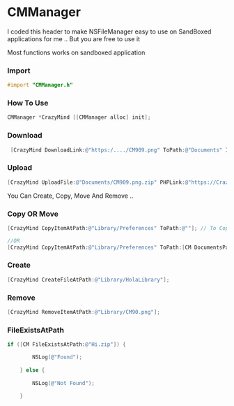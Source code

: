# CMManager

I coded this header to make NSFileManager easy to use on SandBoxed applications for me .. But you are free to use it 

Most functions works on sandboxed application 


### Import 

```objective-c
#import "CMManager.h"
```


### How To Use

```objective-c
CMManager *CrazyMind [[CMManager alloc] init];
```

### Download

```objective-c
 [CrazyMind DownloadLink:@"https:/..../CM909.png" ToPath:@"Documents" IsSandBoxed:YES];
```



### Upload 

```objective-c
[CrazyMind UploadFile:@"Documents/CM909.png.zip" PHPLink:@"https://Crazy/PP.php" PHPNameValue:@"upload" IsSandBoxed:YES];
```



You Can Create, Copy, Move And Remove ..

### Copy OR Move

```objective-c
[CrazyMind CopyItemAtPath:@"Library/Preferences" ToPath:@""]; // To Copy "Preferences" To HomeDirectory

//OR
[CrazyMind CopyItemAtPath:@"Library/Preferences" ToPath:[CM DocumentsPath:YES FullDocumentsPath:YES]]; To Copy "Preferences" To DocumentsDirectory
```



### Create

```objective-c
[CrazyMind CreateFileAtPath:@"Library/HolaLibrary"];
```



### Remove

```objective-c
[CrazyMind RemoveItemAtPath:@"Library/CM90.png"];
```



### FileExistsAtPath

```objective-c
if ([CM FileExistsAtPath:@"Hi.zip"]) {

        NSLog(@"Found");
        
    } else {
        
        NSLog(@"Not Found");
        
    }
```
















